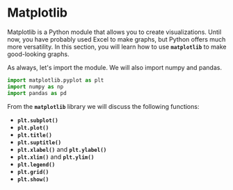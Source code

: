 # Matplotlib

Matplotlib is a Python module that allows you to create visualizations. Until now, you have probably used Excel to make graphs, but Python offers much more versatility. In this section, you will learn how to use <b><code>matplotlib</code></b> to make good-looking graphs.

As always, let's import the module. We will also import numpy and pandas.


```python
import matplotlib.pyplot as plt
import numpy as np
import pandas as pd
```

From the <b><code>matplotlib</code></b> library we will discuss the following functions:
- <b><code>plt.subplot()</code></b>
- <b><code>plt.plot()</code></b>
- <b><code>plt.title()</code></b>
- <b><code>plt.suptitle()</code></b>
- <b><code>plt.xlabel()</code></b> and <b><code>plt.ylabel()</code></b>
- <b><code>plt.xlim()</code></b> and <b><code>plt.ylim()</code></b>
- <b><code>plt.legend()</code></b>
- <b><code>plt.grid()</code></b>
- <b><code>plt.show()</code></b>

